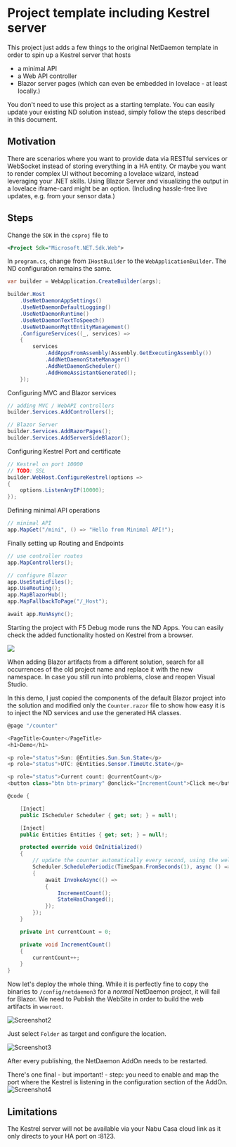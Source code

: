 # Project template including Kestrel server

This project just adds a few things to the original NetDaemon template in order to spin up a Kestrel server that hosts
- a minimal API
- a Web API controller
- Blazor server pages (which can even be embedded in lovelace - at least locally.)

You don't need to use this project as a starting template. You can easily update your existing ND solution instead, simply follow the steps described in this document.

## Motivation
There are scenarios where you want to provide data via RESTful services or WebSocket instead of storing everything in a HA entity.
Or maybe you want to render complex UI without becoming a lovelace wizard, instead leveraging your .NET skills. 
Using Blazor Server and visualizing the output in a lovelace iframe-card might be an option. (Including hassle-free live updates, e.g. from your sensor data.)


## Steps

Change the `SDK` in the `csproj` file to 
```XML
<Project Sdk="Microsoft.NET.Sdk.Web">
```

In `program.cs`, change from `IHostBuilder` to the `WebApplicationBuilder`.
The ND configuration remains the same.

```C#
var builder = WebApplication.CreateBuilder(args);

builder.Host
    .UseNetDaemonAppSettings()
    .UseNetDaemonDefaultLogging()
    .UseNetDaemonRuntime()
    .UseNetDaemonTextToSpeech()
    .UseNetDaemonMqttEntityManagement()
    .ConfigureServices((_, services) =>
    {
        services
            .AddAppsFromAssembly(Assembly.GetExecutingAssembly())
            .AddNetDaemonStateManager()
            .AddNetDaemonScheduler()
            .AddHomeAssistantGenerated();
    });
```

Configuring MVC and Blazor services
```C#
// adding MVC / WebAPI controllers
builder.Services.AddControllers();

// Blazor Server
builder.Services.AddRazorPages();
builder.Services.AddServerSideBlazor();
```
Configuring Kestrel Port and certificate
```C#
// Kestrel on port 10000
// TODO: SSL
builder.WebHost.ConfigureKestrel(options =>
{
    options.ListenAnyIP(10000);
});
```
Defining minimal API operations
```C#
// minimal API
app.MapGet("/mini", () => "Hello from Minimal API!");
```
Finally setting up Routing and Endpoints
```C#
// use controller routes
app.MapControllers();

// configure Blazor
app.UseStaticFiles();
app.UseRouting();
app.MapBlazorHub();
app.MapFallbackToPage("/_Host");

await app.RunAsync();
```

Starting the project with F5 Debug mode runs the ND Apps.
You can easily check the added functionality hosted on Kestrel from a browser.

![](screenshot1.png)

When adding Blazor artifacts from a different solution, search for all occurrences of the old project name and replace it with the new namespace.
In case you still run into problems, close and reopen Visual Studio.

In this demo, I just copied the components of the default Blazor project into the solution and modified only the `Counter.razor` file to show 
how easy it is to inject the ND services and use the generated HA classes.
```C#
@page "/counter"

<PageTitle>Counter</PageTitle>
<h1>Demo</h1>

<p role="status">Sun: @Entities.Sun.Sun.State</p>
<p role="status">UTC: @Entities.Sensor.TimeUtc.State</p>

<p role="status">Current count: @currentCount</p>
<button class="btn btn-primary" @onclick="IncrementCount">Click me</button>

@code {

    [Inject]
    public IScheduler Scheduler { get; set; } = null!;

    [Inject]
    public Entities Entities { get; set; } = null!;

    protected override void OnInitialized()
    {
        // update the counter automatically every second, using the wellknown IScheduler
        Scheduler.SchedulePeriodic(TimeSpan.FromSeconds(1), async () =>
        {
            await InvokeAsync(() =>
            {
                IncrementCount();
                StateHasChanged();
            });
        });
    }

    private int currentCount = 0;

    private void IncrementCount()
    {
        currentCount++;
    }
}
```

Now let's deploy the whole thing. 
While it is perfectly fine to copy the binaries to `/config/netdaemon3` for a _normal_ NetDaemon project, it will fail for Blazor.
We need to Publish the WebSite in order to build the web artifacts in `wwwroot`.

![Screenshot2](screenshot2.png)

Just select `Folder` as target and configure the location.

![Screenshot3](screenshot3.png)


After every publishing, the NetDaemon AddOn needs to be restarted.

There's one final - but important! - step: you need to enable and map the port where the Kestrel is listening in the configuration section of the AddOn.
![Screenshot4](screenshot4.png)

## Limitations
The Kestrel server will not be available via your Nabu Casa cloud link as it only directs to your HA port on :8123.
